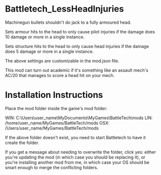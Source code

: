 # Battletech_LessHeadInjuries
Machinegun bullets shouldn't do jack to a fully armoured head.

Sets armour hits to the head to only cause pilot injuries if the damage does 10 damage or more in a single instance.

Sets structure hits to the head to only cause head injuries if the damage does 5 damage or more in a single instance. 

The above settings are customizable in the mod.json file.

This mod can turn out academic if it's something like an assault mech's AC/20 that manages to score a head hit on your mech.

# Installation Instructions

Place the mod folder inside the game's mod folder:

WIN: C:\Users\user_name\MyDocuments\MyGames\BattleTech\mods
LIN: /home/user_name/MyGames/BattleTech/mods
OSX: /Users/user_name/MyGames/BattleTech/mods

If the above folder doesn't exist, you need to start Battletech to have it create the folder.

If you get a message about needing to overwrite the folder, click yes: either you're updating the mod (in which case you should be replacing it),
or you're installing another mod from me, in which case your OS should be smart enough to merge the conflicting folders.